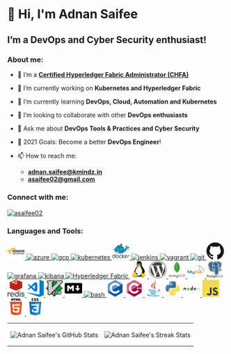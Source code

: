 <h1>👋 Hi, I'm Adnan Saifee</h1>
<h2>I’m a <b>DevOps and Cyber Security</b> enthusiast!</h2>
<h3 align="left">About me:</h3>

- 🥇 I’m a [**Certified Hyperledger Fabric Administrator (CHFA)**](https://training.linuxfoundation.org/certification/certified-hyperledger-fabric-administrator-chfa/) 

- 🔭 I’m currently working on **Kubernetes and Hyperledger Fabric**

- 🌱 I’m currently learning **DevOps, Cloud, Automation and Kubernetes**

- 👯 I’m looking to collaborate with other **DevOps enthusiasts**

- 💬 Ask me about **DevOps Tools & Practices and Cyber Security**

- 🥅 2021 Goals: Become a better **DevOps Engineer**!

- 📫 How to reach me:
  - **adnan.saifee@kmindz.in**
  - **asaifee02@gmail.com**

<h3 align="left">Connect with me:</h3>
<p align="left">
<a href="https://linkedin.com/in/asaifee02" target="blank"><img align="center" src="https://raw.githubusercontent.com/rahuldkjain/github-profile-readme-generator/master/src/images/icons/Social/linked-in-alt.svg" alt="asaifee02" height="30" width="40" /></a>
</p>

<h3 align="left">Languages and Tools:</h3>
<p align="left"> <a href="https://aws.amazon.com" target="_blank"> <img src="https://raw.githubusercontent.com/devicons/devicon/master/icons/amazonwebservices/amazonwebservices-original-wordmark.svg" alt="aws" width="40" height="40"/> </a> 
<a href="https://azure.microsoft.com/en-in/" target="_blank"> <img src="https://www.vectorlogo.zone/logos/microsoft_azure/microsoft_azure-icon.svg" alt="azure" width="40" height="40"/> </a> 
<a href="https://cloud.google.com" target="_blank"> <img src="https://www.vectorlogo.zone/logos/google_cloud/google_cloud-icon.svg" alt="gcp" width="40" height="40"/> </a> 
<a href="https://kubernetes.io" target="_blank"> <img src="https://www.vectorlogo.zone/logos/kubernetes/kubernetes-icon.svg" alt="kubernetes" width="40" height="40"/> </a>
<a href="https://www.docker.com/" target="_blank"> <img src="https://raw.githubusercontent.com/devicons/devicon/master/icons/docker/docker-original-wordmark.svg" alt="docker" width="40" height="40"/> </a> 
<a href="https://www.jenkins.io" target="_blank"> <img src="https://www.vectorlogo.zone/logos/jenkins/jenkins-icon.svg" alt="jenkins" width="40" height="40"/> </a>
<a href="https://www.vagrantup.com/" target="_blank"> <img src="https://www.vectorlogo.zone/logos/vagrantup/vagrantup-icon.svg" alt="vagrant" width="40" height="40"/> </a>
<a href="https://git-scm.com/" target="_blank"> <img src="https://www.vectorlogo.zone/logos/git-scm/git-scm-icon.svg" alt="git" width="40" height="40"/> </a> 
<a href="https://github.com/" target="_blank"> <img src="https://raw.githubusercontent.com/github/explore/78df643247d429f6cc873026c0622819ad797942/topics/github/github.png" alt="GitHub" width="40" height="40"/>
<a href="https://grafana.com" target="_blank"> <img src="https://www.vectorlogo.zone/logos/grafana/grafana-icon.svg" alt="grafana" width="40" height="40"/> </a>
<a href="https://www.elastic.co/kibana" target="_blank"> <img src="https://www.vectorlogo.zone/logos/elasticco_kibana/elasticco_kibana-icon.svg" alt="kibana" width="40" height="40"/> </a>
<a href="https://wiki.hyperledger.org/display/fabric" target="_blank"> <img src="https://hyperledger-fabric.readthedocs.io/en/release-2.2/_images/hyperledger_fabric_logo_color.png" alt="Hyperledger Fabric" width="90" height="40"/> </a>
<a href="https://www.linux.org/" target="_blank"> <img src="https://raw.githubusercontent.com/devicons/devicon/master/icons/linux/linux-original.svg" alt="linux" width="40" height="40"/> </a>
<a href="https://wordpress.org/" target="_blank"> <img src="https://raw.githubusercontent.com/github/explore/80688e429a7d4ef2fca1e82350fe8e3517d3494d/topics/wordpress/wordpress.png" alt="WordPress" width="40" height="40"/>
<a href="https://www.mongodb.com/" target="_blank"> <img src="https://raw.githubusercontent.com/devicons/devicon/master/icons/mongodb/mongodb-original-wordmark.svg" alt="mongodb" width="40" height="40"/> </a>
<a href="https://www.mysql.com/" target="_blank"> <img src="https://raw.githubusercontent.com/devicons/devicon/master/icons/mysql/mysql-original-wordmark.svg" alt="mysql" width="40" height="40"/> </a>
<a href="https://www.postgresql.org" target="_blank"> <img src="https://raw.githubusercontent.com/devicons/devicon/master/icons/postgresql/postgresql-original-wordmark.svg" alt="postgresql" width="40" height="40"/> </a>
<a href="https://redis.io" target="_blank"> <img src="https://raw.githubusercontent.com/devicons/devicon/master/icons/redis/redis-original-wordmark.svg" alt="redis" width="40" height="40"/> </a>
<a href="https://code.visualstudio.com/" target="_blank"> <img src="https://raw.githubusercontent.com/github/explore/80688e429a7d4ef2fca1e82350fe8e3517d3494d/topics/visual-studio-code/visual-studio-code.png" alt="Visual Studio Code" width="40" height="40"/>
<a href="http://www.vim.org/" target="_blank"> <img src="https://raw.githubusercontent.com/github/explore/80688e429a7d4ef2fca1e82350fe8e3517d3494d/topics/vim/vim.png" alt="Vim" width="40" height="40"/>
<a href="https://daringfireball.net/projects/markdown/" target="_blank"> <img src="https://raw.githubusercontent.com/github/explore/80688e429a7d4ef2fca1e82350fe8e3517d3494d/topics/markdown/markdown.png" alt="Markdown" width="40" height="40"/>
<a href="https://www.gnu.org/software/bash/" target="_blank"> <img src="https://www.vectorlogo.zone/logos/gnu_bash/gnu_bash-icon.svg" alt="bash" width="40" height="40"/> </a> 
<a href="https://www.cprogramming.com/" target="_blank"> <img src="https://raw.githubusercontent.com/devicons/devicon/master/icons/c/c-original.svg" alt="c" width="40" height="40"/> </a> 
<a href="https://www.w3schools.com/cpp/" target="_blank"> <img src="https://raw.githubusercontent.com/devicons/devicon/master/icons/cplusplus/cplusplus-original.svg" alt="cplusplus" width="40" height="40"/> </a> 
<a href="https://www.java.com" target="_blank"> <img src="https://raw.githubusercontent.com/devicons/devicon/master/icons/java/java-original.svg" alt="java" width="40" height="40"/> </a>
<a href="https://www.python.org" target="_blank"> <img src="https://raw.githubusercontent.com/devicons/devicon/master/icons/python/python-original.svg" alt="python" width="40" height="40"/> </a>
<a href="https://nodejs.org" target="_blank"> <img src="https://raw.githubusercontent.com/devicons/devicon/master/icons/nodejs/nodejs-original-wordmark.svg" alt="nodejs" width="40" height="40"/> </a>
<a href="https://developer.mozilla.org/en-US/docs/Web/JavaScript" target="_blank"> <img src="https://raw.githubusercontent.com/devicons/devicon/master/icons/javascript/javascript-original.svg" alt="javascript" width="40" height="40"/> </a>
<a href="https://www.w3.org/html/" target="_blank"> <img src="https://raw.githubusercontent.com/devicons/devicon/master/icons/html5/html5-original-wordmark.svg" alt="html5" width="40" height="40"/> </a>
<a href="https://www.w3schools.com/css/" target="_blank"> <img src="https://raw.githubusercontent.com/devicons/devicon/master/icons/css3/css3-original-wordmark.svg" alt="css3" width="40" height="40"/> </a> </p>

<table align="center" border="0">
  <tr>
    <td>
      <p><img align="center" src="https://github-readme-stats-asaifee-kmindz.vercel.app/api?username=asaifee-kmindz&show_icons=true&theme=radical&locale=en&hide=prs,contribs" alt="Adnan Saifee's GitHub Stats" /></p>
    </td>
    <td>
      <p><img align="center" src="https://github-readme-streak-stats-ak.herokuapp.com/?user=asaifee-kmindz&theme=neon-palenight" alt="Adnan Saifee's Streak Stats" /></p>
    </td>
  </tr>
</table>

<!--<p align="left"> <img src="https://komarev.com/ghpvc/?username=Adnan-Saifee&label=Profile%20Views&color=0eb419&style=flat" alt="Adnan Saifee's Profile Views" /> </p>

<p align="left"> <a href="https://github.com/asaifee-kmindz/github-profile-trophy"><img src="https://github-profile-trophy.vercel.app/?username=asaifee-kmindz" alt="Adnan Saifee's GitHub Trophies" /></a> </p>-->

<!--<p><img align="left" src="https://github-readme-stats-asaifee-kmindz.vercel.app/api/top-langs?username=asaifee-kmindz&show_icons=true&theme=radical&locale=en&layout=compact" alt="Adnan Saifee's Most Used Languages" /></p>-->

<!--[![Adnan's Wakatime Stats](https://github-readme-stats-asaifee-kmindz.vercel.app/api/wakatime?username=asaifee-kmindz)](https://github.com/Adnan-Saifee/github-readme-stats)-->
